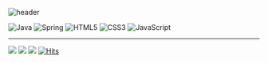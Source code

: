 
![header](https://capsule-render.vercel.app/api?type=transparent&height=300&section=header&text=jootang2&fontSize=90&animation=twinkling)

![Java](https://img.shields.io/badge/java-%23ED8B00.svg?style=for-the-badge&logo=java&logoColor=white)
![Spring](https://img.shields.io/badge/spring-%236DB33F.svg?style=for-the-badge&logo=spring&logoColor=white)
![HTML5](https://img.shields.io/badge/html5-%23E34F26.svg?style=for-the-badge&logo=html5&logoColor=white)
![CSS3](https://img.shields.io/badge/css3-%231572B6.svg?style=for-the-badge&logo=css3&logoColor=white)
![JavaScript](https://img.shields.io/badge/javascript-%23323330.svg?style=for-the-badge&logo=javascript&logoColor=%23F7DF1E)
****

![](http://github-profile-summary-cards.vercel.app/api/cards/profile-details?username=jootang2&theme=zenburn)
![](http://github-profile-summary-cards.vercel.app/api/cards/repos-per-language?username=jootang2&theme=zenburn)
![](http://github-profile-summary-cards.vercel.app/api/cards/stats?username=jootang2&theme=zenburn)
[![Hits](https://hits.seeyoufarm.com/api/count/incr/badge.svg?url=https%3A%2F%2Fgithub.com%2Fjootang2&count_bg=%2379C83D&title_bg=%23555555&icon=github.svg&icon_color=%23E7E7E7&title=hits&edge_flat=false)](https://hits.seeyoufarm.com)
